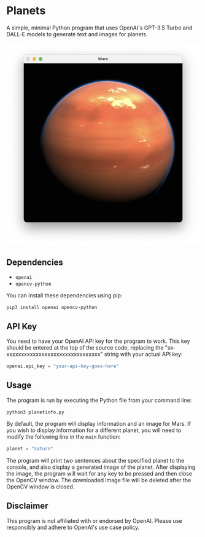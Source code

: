 # Planets

A simple, minimal Python program that uses OpenAI's GPT-3.5 Turbo and DALL-E models to generate text and images for planets.

![Screenshot](Screenshot.png)

## Dependencies

- `openai`
- `opencv-python`

You can install these dependencies using pip:

```
pip3 install openai opencv-python
```

## API Key

You need to have your OpenAI API key for the program to work. This key should be entered at the top of the source code, replacing the "sk-xxxxxxxxxxxxxxxxxxxxxxxxxxxxxxxx" string with your actual API key:

```python
openai.api_key = "your-api-key-goes-here"
```

## Usage

The program is run by executing the Python file from your command line:

```
python3 planetinfo.py
```

By default, the program will display information and an image for Mars. If you wish to display information for a different planet, you will need to modify the following line in the `main` function:

```python
planet = "Saturn"
```

The program will print two sentences about the specified planet to the console, and also display a generated image of the planet. After displaying the image, the program will wait for any key to be pressed and then close the OpenCV window. The downloaded image file will be deleted after the OpenCV window is closed.

## Disclaimer

This program is not affiliated with or endorsed by OpenAI. Please use responsibly and adhere to OpenAI's use case policy.
